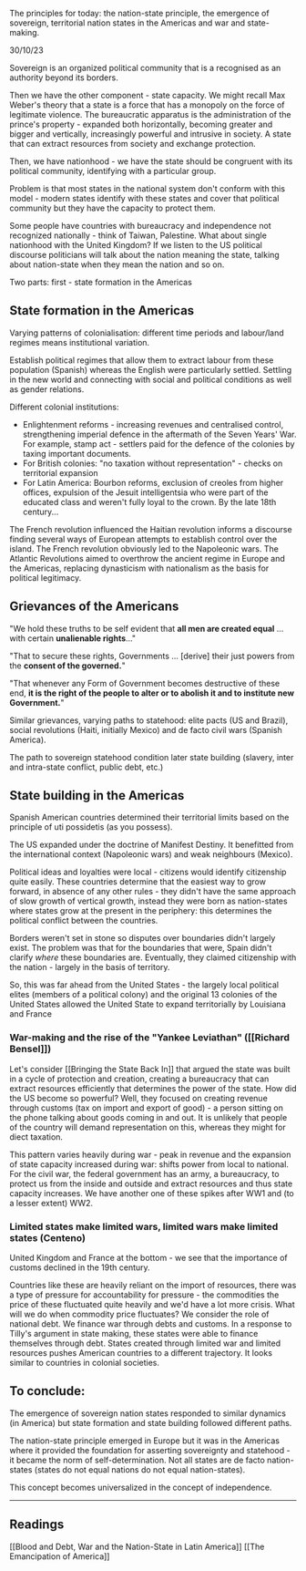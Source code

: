 
The principles for today: the nation-state principle, the emergence of sovereign, territorial nation states in the Americas and war and state-making.

30/10/23

Sovereign is an organized political community that is a recognised as an authority beyond its borders.

Then we have the other component - state capacity. We might recall Max Weber's theory that a state is a force that has a monopoly on the force of legitimate violence. The bureaucratic apparatus is the administration of the prince's property - expanded both horizontally, becoming greater and bigger and vertically, increasingly powerful and intrusive in society. A state that can extract resources from society and exchange protection.

Then, we have nationhood - we have the state should be congruent with its political community, identifying with a particular group.

Problem is that most states in the national system don't conform with this model - modern states identify with these states and cover that political community but they have the capacity to protect them.

Some people have countries with bureaucracy and independence not recognized nationally - think of Taiwan, Palestine. What about single nationhood with the United Kingdom? If we listen to the US political discourse politicians will talk about the nation meaning the state, talking about nation-state when they mean the nation and so on.

Two parts: first - state formation in the Americas

## State formation in the Americas

Varying patterns of colonialisation: different time periods and labour/land regimes means institutional variation.

Establish political regimes that allow them to extract labour from these population (Spanish) whereas the English were particularly settled. Settling in the new world and connecting with social and political conditions as well as gender relations.

Different colonial institutions:
- Enlightenment reforms - increasing revenues and centralised control, strengthening imperial defence in the aftermath of the Seven Years' War. For example, stamp act - settlers paid for the defence of the colonies by taxing important documents.
- For British colonies: "no taxation without representation" - checks on territorial expansion
- For Latin America: Bourbon reforms, exclusion of creoles from higher offices, expulsion of the Jesuit intelligentsia who were part of the educated class and weren't fully loyal to the crown. By the late 18th century...

The French revolution influenced the Haitian revolution informs a discourse finding several ways of European attempts to establish control over the island. The French revolution obviously led to the Napoleonic wars.
The Atlantic Revolutions aimed to overthrow the ancient regime in Europe and the Americas, replacing dynasticism with nationalism as the basis for political legitimacy.

## Grievances of the Americans

"We hold these truths to be self evident that **all men are created equal** ... with certain **unalienable rights**..."

"That to secure these rights, Governments ... [derive] their just powers from the **consent of the governed.**"

"That whenever any Form of Government becomes destructive of these end, **it is the right of the people to alter or to abolish it and to institute new Government.**"

Similar grievances, varying paths to statehood: elite pacts (US and Brazil), social revolutions (Haiti, initially Mexico) and de facto civil wars (Spanish America).

The path to sovereign statehood condition later state building (slavery, inter and intra-state conflict, public debt, etc.)

## State building in the Americas

Spanish American countries determined their territorial limits based on the principle of uti possidetis (as you possess).

The US expanded under the doctrine of Manifest Destiny. It benefitted from the international context (Napoleonic wars) and weak neighbours (Mexico).

Political ideas and loyalties were local - citizens would identify citizenship quite easily. These countries determine that the easiest way to grow forward, in absence of any other rules - they didn't have the same approach of slow growth of vertical growth, instead they were born as nation-states where states grow at the present in the periphery: this determines the political conflict between the countries.

Borders weren't set in stone so disputes over boundaries didn't largely exist. The problem was that for the boundaries that were, Spain didn't clarify *where* these boundaries are. Eventually, they claimed citizenship with the nation - largely in the basis of territory.

So, this was far ahead from the United States - the largely local political elites (members of a political colony) and the original 13 colonies of the United States allowed the United State to expand territorially by Louisiana and France

### War-making and the rise of the "Yankee Leviathan" ([[Richard Bensel]])

Let's consider [[Bringing the State Back In]] that argued the state was built in a cycle of protection and creation, creating a bureaucracy that can extract resources efficiently that determines the power of the state. How did the US become so powerful? Well, they focused on creating revenue through customs (tax on import and export of good) - a person sitting on the phone talking about goods coming in and out. It is unlikely that people of the country will demand representation on this, whereas they might for diect taxation.

This pattern varies heavily during war - peak in revenue and the expansion of state capacity increased during war: shifts power from local to national. For the civil war, the federal government has an army, a bureaucracy, to protect us from the inside and outside and extract resources and thus state capacity increases. We have another one of these spikes after WW1 and (to a lesser extent) WW2.

### Limited states make limited wars, limited wars make limited states (Centeno)

United Kingdom and France at the bottom - we see that the importance of customs declined in the 19th century.

Countries like these are heavily reliant on the import of resources, there was a type of pressure for accountability for pressure - the commodities the price of these fluctuated quite heavily and we'd have a lot more crisis. What will we do when commodity price fluctuates? We consider the role of national debt. We finance war through debts and customs. In a response to Tilly's argument in state making, these states were able to finance themselves through debt. States created through limited war and limited resources pushes American countries to a different trajectory. It looks similar to countries in colonial societies.

## To conclude:

The emergence of sovereign nation states responded to similar dynamics (in America) but state formation and state building followed different paths.

The nation-state principle emerged in Europe but it was in the Americas where it provided the foundation for asserting sovereignty and statehood - it became the norm of self-determination.
Not all states are de facto nation-states (states do not equal nations do not equal nation-states).

This concept becomes universalized in the concept of independence.

---

## Readings

[[Blood and Debt, War and the Nation-State in Latin America]]
[[The Emancipation of America]]

